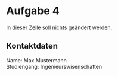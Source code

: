 # Aufgabe 4

In dieser Zeile soll nichts geändert werden.

## Kontaktdaten

Name: Max Mustermann  
Studiengang: Ingenieurswisenschaften
